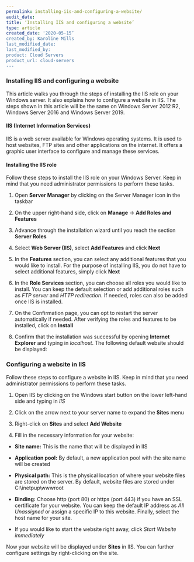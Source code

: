 ```yaml
---
permalink: installing-iis-and-configuring-a-website/
audit_date:
title: ‘Installing IIS and configuring a website’
type: article
created_date: '2020-05-15’
created_by: Karoline Mills
last_modified_date:
last_modified_by:
product: Cloud Servers
product_url: cloud-servers
---
```


### Installing IIS and configuring a website

This article walks you through the steps of installing the IIS role on your Windows server. It also explains how to configure a website in IIS. The steps shown in this article will be the same on Windows Server 2012 R2, Windows Server 2016 and Windows Server 2019.

#### IIS (Internet Information Services)

IIS is a web server available for Windows operating systems. It is used to host websites, FTP sites and other applications on the internet. It offers a graphic user interface to configure and manage these services.

#### Installing the IIS role

Follow these steps to install the IIS role on your Windows Server. Keep in mind that you need administrator permissions to perform these tasks.

1.	Open **Server Manager** by clicking on the Server Manager icon in the taskbar

2.	On the upper right-hand side, click on **Manage** -> **Add Roles and Features**

3.	Advance through the installation wizard until you reach the section **Server Roles**

4.	Select **Web Server (IIS)**, select **Add Features** and click **Next**

5.	In the **Features** section, you can select any additional features that you would like to install. For the purpose of installing IIS, you do not have to select additional features, simply click **Next**

6.	In the **Role Services** section, you can choose all roles you would like to install. You can keep the default selection or add additional roles such as *FTP server* and *HTTP redirection*. If needed, roles can also be added once IIS is installed.

7.	On the Confirmation page, you can opt to restart the server automatically if needed. After verifying the roles and features to be installed, click on **Install**

8.	Confirm that the installation was successful by opening **Internet Explorer** and typing in *localhost*. The following default website should be displayed:

### Configuring a website in IIS

Follow these steps to configure a website in IIS. Keep in mind that you need administrator permissions to perform these tasks.

1.	Open IIS by clicking on the Windows start button on the lower left-hand side and typing in *IIS*

2.	Click on the arrow next to your server name to expand the **Sites** menu

3.	Right-click on **Sites** and select **Add Website**

4.	Fill in the necessary information for your website:

- **Site name:** This is the name that will be displayed in IIS

- **Application pool:** By default, a new application pool with the site name will be created

- **Physical path:** This is the physical location of where your website files are stored on the server. By default, website files are stored under C:\inetpup\wwwroot

- **Binding:** Choose http (port 80) or https (port 443) if you have an SSL certificate for your website. You can keep the default IP address as *All Unassigned* or assign a specific IP to this website. Finally, select the host name for your site.

- If you would like to start the website right away, click *Start Website immediately*

Now your website will be displayed under **Sites** in IIS. You can further configure settings by right-clicking on the site.
